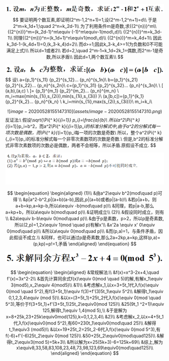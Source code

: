 ![image-20200514182512196](assets/image-20200514182512196.png)
$$
要证明两个数互素,即证明(2^m-1,2^n+1)=1,设(2^m-1,2^n+1)=d\\
于是2^m=k_1d+1;\quad 2^n=k_2d-1\\
为了利用条件m是奇数,求{(2^{n})}^m\\
{(2^{n})}^m=(k_2d-1)^m\equiv (-1)^m\equiv-1(mod\,d)\\
{(2^{n})}^m=k_3d-1\\
同理{(2^{m})}^n=(k_1d+1)^n\equiv1(mod\,d)\\
{(2^{n})}^m=k_4d+1\\
因此k_3d-1-(k_4d+1)=0,(k_3-k_4)d=2\\
而d>=1;因此k_3-k_4>=1(为负数和0不可能满足上式)\\
所以d=1或者2\\
若d=2,\quad 2^m-1=k_1d=2k_1=偶数,而2^m-1是奇数,所以矛盾\\
因此d=1,两个数互素\\
$$

![image-20200528120331490](assets/image-20200528120331490.png)
$$
设\\
a={p_1}^{s_11} {p_2}^{s_12}... {p_n}^{s_1n}\\
b={p_1}^{s_21} {p_2}^{s_22}... {p_n}^{s_2n}\\
c={p_1}^{s_31} {p_2}^{s_32}... {p_n}^{s_3n}\\
\ [ (a,b),(a,c) \ ]=
{p_1}^{m_1} {p_2}^{m_2}... {p_n}^{m_n}          \\
m_i=max\{min(s_{1i},s_{2i}),min(s_{1i},s_{3i}) \}\\
(a,[b,c])={p_1}^{k_1} {p_2}^{k_2}... {p_n}^{k_n}          \\
k_i=min\{s_{1i},max(s_{2i},s_{3i})\}\\
m_i=k_i\\

$$
![image-20200528155147310](assets/image-20200528155147310.png)
$$
反证法:\\
假设\sqrt{\Pi{^ k}{_{i=1}} p_i}=\frac{a}{b}\\
所以a^2\Pi{^ k}{_{i=1}}p_i=b^2，而a^2\Pi{^ k}{_{i=1}}p_i的标准分解式中,由于a^2的分解式每一项次数是偶数，而\Pi{^ k}{_{i=1}}p_i每一项的次数是奇数\\
所以，整个a^2\Pi{^ k}{_{i=1}}p_i的标准分解式每一个非零次素数项的次数是奇数.\\
但是,b^2的标准分解式非零次素数项的次数必是偶数，两者不会相等，所以矛盾.原假设不成立.
$$


![image-20200528161729736](assets/image-20200528161729736.png)


$$
\begin{equation}
\begin{aligned}
(1)\\
&由a^2\equiv b^2(mod\quad p)可得 	\\
&p|a^2-b^2,p|(a+b)(a-b),因此,p|(a+b)或者p|(a-b)\\
&若p|a+b，则a+b=kp,a=kp-b,所以a\equiv -b(mod\quad p)\\
&同理，若p|a-b,那么a=kp+b，所以a\equiv b(mod\quad p)\\
&证明成立\\
(2)\\
&假设同时成立，则有\\
&2a\equiv b-b\equiv 0(mod\quad p)\\
&由于p是素数，p>2，所以p是奇素数,所以(2,p)=1,2x\equiv 1(mod \quad p)有解x'\\
&x'2a \equiv x' 0\equiv 0(mod\quad p)\\
&所以a\equiv 0(mod\quad p)\\
&而(p,a)=1，与条件矛盾，因此假设不成立.\\
&同样，也可以通过p是奇素数,那么2a=2kp,a=kp,这样(p,a)=(p,kp)=p!=1,矛盾
\end{aligned}
\end{equation}
$$


![image-20200528162309165](assets/image-20200528162309165.png)
$$
\begin{equation}
\begin{aligned}
&常规解法:\\
&f(x)=x^3-2x+4,\quad f'(x)=3x^2-2\\
&首先计算同余式f(x)\equiv 0(mod \quad 5)的解,有解x_1\equiv 3(mod5),x_2\equiv 4(mod5)\\
&1)\\
&考虑解x_1,以x=3+5t_1代入f(x)\equiv 0(mod \quad 5^2),有f(3+5t_1)\equiv f(3)+f'(3)5t_1\equiv 5^2\\
&解得t_1\equiv 0,1,2,3,4\equiv (mod 5)\\
&以x=(3+5t_1)+25t_2代入f(x)\equiv 0(mod \quad 5^3),等价于f(3+5t_1)+f'(3+5t_1)25t_2\equiv0(mod 125)\\
&25(9t_1 ^2+1)\equiv 125,解得t_1\equiv 1,4(mod 5),\\
&于是解为x=8+25k,23+25k\equiv0mod(125),k=0,1,2,3,4\\
&2)\\
&考虑解x_2,以x=4+5t_1代入f(x)\equiv0(mod 5^2),有60+230t_1\equiv0(mod\quad 25)\\
&解得t_1\equiv3 (mod5)\\
&以x=19+25t_2=25t_2-6代入f(x)\equiv 0(mod 5^3),有f(-6)+f'(-6)25t_2\equiv 0(mod 125)\\
&50+25t_2\equiv0(mod\quad125)\\
&解得t_2\equiv3(mod 5)=5k+3\\
&所以解为x=25(5k+3)-6=125k+69\\
&综上,解为x\equiv8,33,58,83,108,23,48,73,98,123,69\equiv0(mod\quad125)\\
\end{aligned}
\end{equation}
$$



